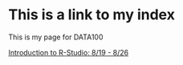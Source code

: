 # This is a link to my index

This is my page for DATA100

[Introduction to R-Studio: 8/19 - 8/26](practices.md)
